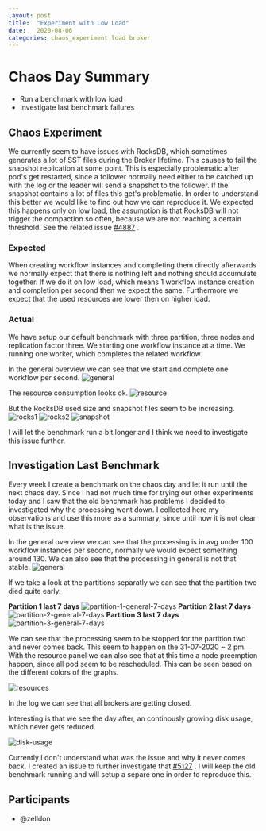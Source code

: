 ```yaml
---
layout: post
title:  "Experiment with Low Load"
date:   2020-08-06
categories: chaos_experiment load broker
---
```


# Chaos Day Summary

 * Run a benchmark with low load
 * Investigate last benchmark failures

## Chaos Experiment

 We currently seem to have issues with RocksDB, which sometimes generates a lot of SST files during the Broker lifetime. This causes to fail the snapshot replication at some point.
 This is especially problematic after pod's get restarted, since a follower normally need either to be catched up with the log or the leader will send a snapshot to the follower.
 If the snapshot contains a lot of files this get's problematic. In order to understand this better we would like to find out how we can reproduce it. We expected this happens only on low load,
 the assumption is that RocksDB will not trigger the compaction so often, because we are not reaching a certain threshold. See the related issue [#4887](https://github.com/zeebe-io/zeebe/issues/4887) .

### Expected

 When creating workflow instances and completing them directly afterwards we normally expect that there is nothing left and nothing should accumulate together. If we do it on low load, which means 1 workflow instance creation and completion per second then we expect the same. Furthermore we expect that the used resources are lower then on higher load.

### Actual

 We have setup our default benchmark with three partition, three nodes and replication factor three. We starting one workflow instance at a time. We running one worker, which completes the related workflow.

In the general overview we can see that we start and complete one workflow per second.
![general](/assets/2020-08-06/general-one-workflow.png)

The resource consumption looks ok.
![resource](/assets/2020-08-06/resources-one-workflow.png)

But the RocksDB used size and snapshot files seem to be increasing.
![rocks1](/assets/2020-08-06/rocks1.png)
![rocks2](/assets/2020-08-06/rocks2.png)
![snapshot](https://user-images.githubusercontent.com/2758593/89533130-384fcc80-d7f3-11ea-83b8-69bbe75f5211.png)
 

I will let the benchmark run a bit longer and I think we need to investigate this issue further.

## Investigation Last Benchmark

Every week I create a benchmark on the chaos day and let it run until the next chaos day. Since I had not much time for trying out other experiments today and I saw that the old benchmark has problems I decided to investigated why the processing went down. I collected here my observations and use this more as a summary, since until now it is not clear what is the issue.

In the general overview we can see that the processing is in avg under 100 workflow instances per second, normally we would expect something around 130. We can also see that the processing in general is not that stable.
![general](/assets/2020-08-06/general.png)

If we take a look at the partitions separatly we can see that the partition two died quite early.

**Partition 1 last 7 days**
![partition-1-general-7-days](https://user-images.githubusercontent.com/2758593/89543087-cb433380-d800-11ea-9d03-27d60a6cc49d.png)
**Partition 2 last 7 days**
![partition-2-general-7-days](https://user-images.githubusercontent.com/2758593/89543091-cb433380-d800-11ea-80ab-922c483cd039.png)
**Partition 3 last 7 days**
![partition-3-general-7-days](https://user-images.githubusercontent.com/2758593/89543093-cbdbca00-d800-11ea-9e86-d14b165e02eb.png)

We can see that the processing seem to be stopped for the partition two and never comes back. This seem to happen on the 31-07-2020 ~ 2 pm.
With the resource panel we can also see that at this time a node preemption happen, since all pod seem to be rescheduled. This can be seen based on the different colors of the graphs.

![resources](https://user-images.githubusercontent.com/2758593/89543095-cbdbca00-d800-11ea-962e-aee3fa95a826.png)

In the log we can see that all brokers are getting closed.

Interesting is that we see the day after, an continously growing disk usage, which never gets reduced.

![disk-usage](https://user-images.githubusercontent.com/2758593/89543083-c9797000-d800-11ea-82f3-a1b505811171.png)

Currently I don't understand what was the issue and why it never comes back. I created an issue to further investigate that [#5127](https://github.com/zeebe-io/zeebe/issues/5127) . I will keep the old benchmark running and will setup a separe one in order to reproduce this.

## Participants

 * @zelldon
